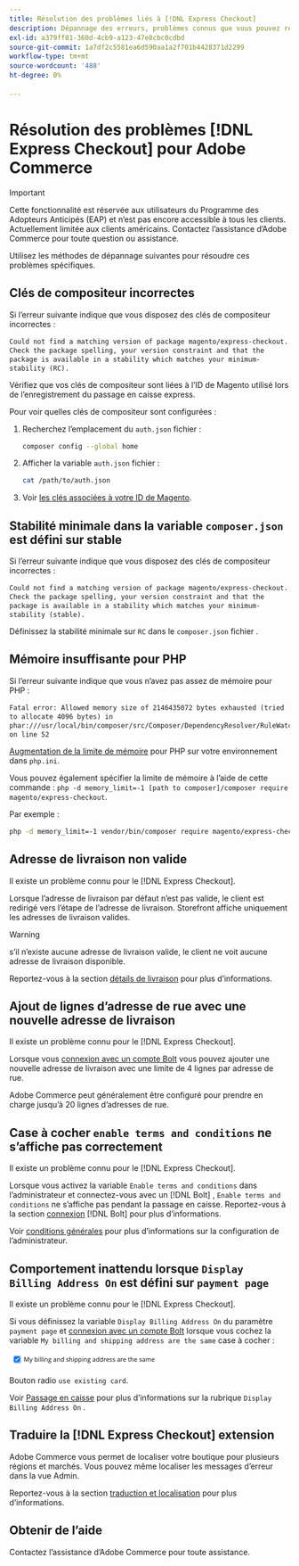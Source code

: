 ```yaml
---
title: Résolution des problèmes liés à [!DNL Express Checkout]
description: Dépannage des erreurs, problèmes connus que vous pouvez rencontrer lors de l’utilisation de la variable [!DNL Express Checkout] pour l’extension Adobe Commerce.
exl-id: a379ff81-360d-4cb9-a123-47e8cbc0cdbd
source-git-commit: 1a7df2c5581ea6d590aa1a2f701b4428371d2299
workflow-type: tm+mt
source-wordcount: '488'
ht-degree: 0%

---
```


# Résolution des problèmes [!DNL Express Checkout] pour Adobe Commerce

>[!IMPORTANT]
>
> Cette fonctionnalité est réservée aux utilisateurs du Programme des Adopteurs Anticipés (EAP) et n’est pas encore accessible à tous les clients. Actuellement limitée aux clients américains. Contactez l’assistance d’Adobe Commerce pour toute question ou assistance.

Utilisez les méthodes de dépannage suivantes pour résoudre ces problèmes spécifiques.

## Clés de compositeur incorrectes

Si l’erreur suivante indique que vous disposez des clés de compositeur incorrectes :

```terminal
Could not find a matching version of package magento/express-checkout. Check the package spelling, your version constraint and that the package is available in a stability which matches your minimum-stability (RC).
```

Vérifiez que vos clés de compositeur sont liées à l’ID de Magento utilisé lors de l’enregistrement du passage en caisse express.

Pour voir quelles clés de compositeur sont configurées :

1. Recherchez l’emplacement du `auth.json` fichier :

   ```bash
   composer config --global home
   ```

1. Afficher la variable `auth.json` fichier :

   ```bash
   cat /path/to/auth.json
   ```

1. Voir [les clés associées à votre ID de Magento](https://devdocs.magento.com/guides/v2.4/install-gde/prereq/connect-auth.html).

## Stabilité minimale dans la variable `composer.json` est défini sur stable

Si l’erreur suivante indique que vous disposez des clés de compositeur incorrectes :

```terminal
Could not find a matching version of package magento/express-checkout. Check the package spelling, your version constraint and that the package is available in a stability which matches your minimum-stability (stable).
```

Définissez la stabilité minimale sur `RC` dans le `composer.json` fichier .

## Mémoire insuffisante pour PHP

Si l’erreur suivante indique que vous n’avez pas assez de mémoire pour PHP :

```terminal
Fatal error: Allowed memory size of 2146435072 bytes exhausted (tried to allocate 4096 bytes) in phar:///usr/local/bin/composer/src/Composer/DependencyResolver/RuleWatchGraph.php on line 52
```

[Augmentation de la limite de mémoire](https://devdocs.magento.com/cloud/project/magento-app-php-ini.html#increase-php-memory-limit) pour PHP sur votre environnement dans `php.ini`.

Vous pouvez également spécifier la limite de mémoire à l’aide de cette commande : `php -d memory_limit=-1 [path to composer]/composer require magento/express-checkout`.

Par exemple :

```bash
php -d memory_limit=-1 vendor/bin/composer require magento/express-checkout
```

## Adresse de livraison non valide

Il existe un problème connu pour le [!DNL Express Checkout].

Lorsque l’adresse de livraison par défaut n’est pas valide, le client est redirigé vers l’étape de l’adresse de livraison. Storefront affiche uniquement les adresses de livraison valides.

>[!WARNING]
>
> s’il n’existe aucune adresse de livraison valide, le client ne voit aucune adresse de livraison disponible.

Reportez-vous à la section [détails de livraison](../express-checkout/shipping-details.md) pour plus d’informations.

## Ajout de lignes d’adresse de rue avec une nouvelle adresse de livraison

Il existe un problème connu pour le [!DNL Express Checkout].

Lorsque vous [connexion avec un compte Bolt](https://help.bolt.com/shoppers/guides/checkout/log-in/) vous pouvez ajouter une nouvelle adresse de livraison avec une limite de 4 lignes par adresse de rue.

Adobe Commerce peut généralement être configuré pour prendre en charge jusqu’à 20 lignes d’adresses de rue.

## Case à cocher `enable terms and conditions` ne s’affiche pas correctement

Il existe un problème connu pour le [!DNL Express Checkout].

Lorsque vous activez la variable `Enable terms and conditions` dans l’administrateur et connectez-vous avec un [!DNL Bolt] , `Enable terms and conditions` ne s’affiche pas pendant la passage en caisse. Reportez-vous à la section [connexion](https://help.bolt.com/shoppers/account/login-dashboard/) [!DNL Bolt] pour plus d’informations.

Voir [conditions générales](https://docs.magento.com/user-guide/sales/terms-and-conditions.html) pour plus d’informations sur la configuration de l’administrateur.

## Comportement inattendu lorsque `Display Billing Address On` est défini sur `payment page`

Il existe un problème connu pour le [!DNL Express Checkout].

Si vous définissez la variable `Display Billing Address On` du paramètre `payment page` et [connexion avec un compte Bolt](https://help.bolt.com/shoppers/guides/checkout/log-in/) lorsque vous cochez la variable `My billing and shipping address are the same` case à cocher :

![Même adresse](assets/checked-address.png)

Bouton radio `use existing card`.

Voir [Passage en caisse](https://docs.magento.com/user-guide/configuration/sales/checkout.html) pour plus d’informations sur la rubrique `Display Billing Address On` .

## Traduire la [!DNL Express Checkout] extension

Adobe Commerce vous permet de localiser votre boutique pour plusieurs régions et marchés. Vous pouvez même localiser les messages d’erreur dans la vue Admin.

Reportez-vous à la section [traduction et localisation](https://devdocs.magento.com/guides/v2.4/frontend-dev-guide/translations/xlate.html) pour plus d’informations.

## Obtenir de l’aide

Contactez l’assistance d’Adobe Commerce pour toute assistance.
